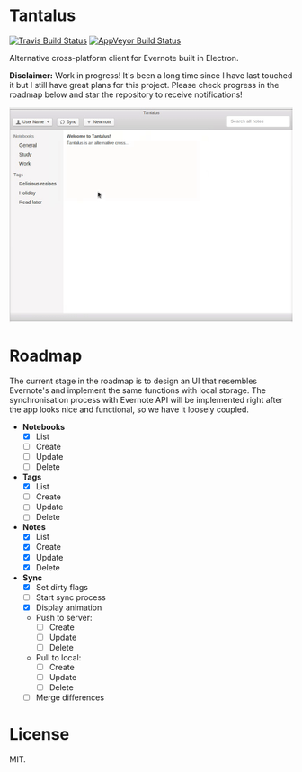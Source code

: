 # Tantalus

[![Travis Build Status][travis-image]][travis-url]
[![AppVeyor Build Status][appveyor-image]][appveyor-url]

Alternative cross-platform client for Evernote built in Electron.

**Disclaimer:** Work in progress! It's been a long time since I have last touched it but I still have great plans for this project. Please check progress in the roadmap below and star the repository to receive notifications!

![Tantalus](media/screenshot.gif)

# Roadmap

The current stage in the roadmap is to design an UI that resembles Evernote's and implement the same functions with local storage. The synchronisation process with Evernote API will be implemented right after the app looks nice and functional, so we have it loosely coupled.

* **Notebooks**
  * [x] List
  * [ ] Create
  * [ ] Update
  * [ ] Delete
* **Tags**
  * [x] List
  * [ ] Create
  * [ ] Update
  * [ ] Delete
* **Notes**
  * [x] List
  * [x] Create
  * [x] Update
  * [x] Delete
* **Sync**
  * [x] Set dirty flags
  * [ ] Start sync process
  * [x] Display animation
  * Push to server:
    * [ ] Create
    * [ ] Update
    * [ ] Delete
  * Pull to local:
    * [ ] Create
    * [ ] Update
    * [ ] Delete
  * [ ] Merge differences

# License
MIT.

[travis-url]: https://travis-ci.org/fmoliveira/tantalus
[travis-image]: https://api.travis-ci.org/fmoliveira/tantalus.svg
[appveyor-url]: https://ci.appveyor.com/project/fmoliveira/tantalus
[appveyor-image]: https://ci.appveyor.com/api/projects/status/g9yto48qaeh3r9wx?svg=true

